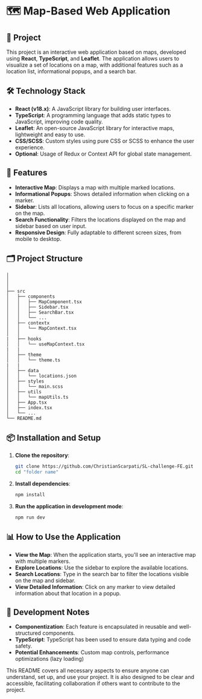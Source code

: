 # 🗺️ Map-Based Web Application

## 📖 Project
This project is an interactive web application based on maps, developed using **React**, **TypeScript**, and **Leaflet**. The application allows users to visualize a set of locations on a map, with additional features such as a location list, informational popups, and a search bar.

## 🛠️ Technology Stack
- **React (v18.x)**: A JavaScript library for building user interfaces.
- **TypeScript**: A programming language that adds static types to JavaScript, improving code quality.
- **Leaflet**: An open-source JavaScript library for interactive maps, lightweight and easy to use.
- **CSS/SCSS**: Custom styles using pure CSS or SCSS to enhance the user experience.
- **Optional**: Usage of Redux or Context API for global state management.

## 🚀 Features
- **Interactive Map**: Displays a map with multiple marked locations.
- **Informational Popups**: Shows detailed information when clicking on a marker.
- **Sidebar**: Lists all locations, allowing users to focus on a specific marker on the map.
- **Search Functionality**: Filters the locations displayed on the map and sidebar based on user input.
- **Responsive Design**: Fully adaptable to different screen sizes, from mobile to desktop.

## 🗂️ Project Structure
```plaintext
│ 
│    
│    
├── src
│   ├── components
│   │   ├── MapComponent.tsx
│   │   ├── Sidebar.tsx
│   │   ├── SearchBar.tsx
│   │   └── ...
│   ├── contextx
│   │   └── MapContext.tsx   
│   │
|   ├── hooks
│   │   └── useMapContext.tsx  
|   |
│   ├── theme
│   │   └── theme.ts
|   | 
│   ├── data
│   │   └── locations.json
│   ├── styles
│   │   └── main.scss
│   ├── utils  
│   │   └── mapUtils.ts
│   ├── App.tsx
│   ├── index.tsx
│   └── ...
└── README.md
```

## 📦 Installation and Setup

1. **Clone the repository**:
   ```bash
   git clone https://github.com/ChristianScarpati/SL-challenge-FE.git
   cd "folder name"
   ```

2. **Install dependencies**:
   ```bash
   npm install
   ```

3. **Run the application in development mode**:
   ```bash
   npm run dev
   ```
   
## 📊 How to Use the Application
- **View the Map**: When the application starts, you'll see an interactive map with multiple markers.
- **Explore Locations**: Use the sidebar to explore the available locations.
- **Search Locations**: Type in the search bar to filter the locations visible on the map and sidebar.
- **View Detailed Information**: Click on any marker to view detailed information about that location in a popup.

## 📝 Development Notes
- **Componentization**: Each feature is encapsulated in reusable and well-structured components.
- **TypeScript**: TypeScript has been used to ensure data typing and code safety.
- **Potential Enhancements**: Custom map controls, performance optimizations (lazy loading)


This README covers all necessary aspects to ensure anyone can understand, set up, and use your project. It is also designed to be clear and accessible, facilitating collaboration if others want to contribute to the project. 
